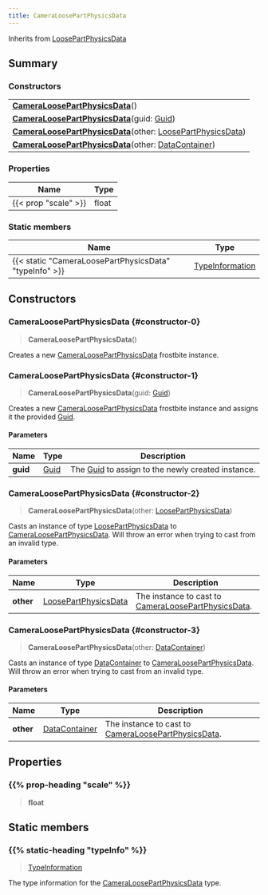 ```yaml
---
title: CameraLoosePartPhysicsData
---
```


Inherits from 
[LoosePartPhysicsData](/vext/ref/fb/loosepartphysicsdata)

## Summary
### Constructors
| |
| ----------- |
| **[CameraLoosePartPhysicsData](#constructor-0)**() |
| **[CameraLoosePartPhysicsData](#constructor-1)**(guid: [Guid](/vext/ref/shared/class/guid)) |
| **[CameraLoosePartPhysicsData](#constructor-2)**(other: [LoosePartPhysicsData](/vext/ref/fb/loosepartphysicsdata)) |
| **[CameraLoosePartPhysicsData](#constructor-3)**(other: [DataContainer](/vext/ref/shared/class/datacontainer)) |

### Properties
| Name | Type |
| ---- | ---- |
| {{< prop "scale" >}} | float |

### Static members
| Name | Type |
| ---- | ---- |
| {{< static "CameraLoosePartPhysicsData" "typeInfo" >}} | [TypeInformation](/vext/ref/shared/class/typeinformation) |

## Constructors
### CameraLoosePartPhysicsData {#constructor-0}
> **CameraLoosePartPhysicsData**()

Creates a new [CameraLoosePartPhysicsData](/vext/ref/fb/cameraloosepartphysicsdata) frostbite instance.

### CameraLoosePartPhysicsData {#constructor-1}
> **CameraLoosePartPhysicsData**(guid: [Guid](/vext/ref/shared/class/guid))

Creates a new [CameraLoosePartPhysicsData](/vext/ref/fb/cameraloosepartphysicsdata) frostbite instance and assigns it the provided [Guid](/vext/ref/shared/class/guid).

#### Parameters
| Name | Type | Description |
| ---- | ---- | ----------- |
| **guid** | [Guid](/vext/ref/shared/class/guid) | The [Guid](/vext/ref/shared/class/guid) to assign to the newly created instance. |

### CameraLoosePartPhysicsData {#constructor-2}
> **CameraLoosePartPhysicsData**(other: [LoosePartPhysicsData](/vext/ref/fb/loosepartphysicsdata))

Casts an instance of type [LoosePartPhysicsData](/vext/ref/fb/loosepartphysicsdata) to [CameraLoosePartPhysicsData](/vext/ref/fb/cameraloosepartphysicsdata). Will throw an error when trying to cast from an invalid type.

#### Parameters
| Name | Type | Description |
| ---- | ---- | ----------- |
| **other** | [LoosePartPhysicsData](/vext/ref/fb/loosepartphysicsdata) | The instance to cast to [CameraLoosePartPhysicsData](/vext/ref/fb/cameraloosepartphysicsdata). |

### CameraLoosePartPhysicsData {#constructor-3}
> **CameraLoosePartPhysicsData**(other: [DataContainer](/vext/ref/shared/class/datacontainer))

Casts an instance of type [DataContainer](/vext/ref/shared/class/datacontainer) to [CameraLoosePartPhysicsData](/vext/ref/fb/cameraloosepartphysicsdata). Will throw an error when trying to cast from an invalid type.

#### Parameters
| Name | Type | Description |
| ---- | ---- | ----------- |
| **other** | [DataContainer](/vext/ref/shared/class/datacontainer) | The instance to cast to [CameraLoosePartPhysicsData](/vext/ref/fb/cameraloosepartphysicsdata). |

## Properties
### {{% prop-heading "scale" %}}
> **float**

## Static members
### {{% static-heading "typeInfo" %}}
> [TypeInformation](/vext/ref/shared/class/typeinformation)

The type information for the [CameraLoosePartPhysicsData](/vext/ref/fb/cameraloosepartphysicsdata) type.


